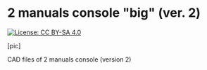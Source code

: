 # 2 manuals console "big" (ver. 2)

[![License: CC BY-SA 4.0](https://img.shields.io/badge/License-CC%20BY--SA%204.0-lightgrey.svg)](https://creativecommons.org/licenses/by-sa/4.0/)

[pic]

CAD files of 2 manuals console (version 2)
